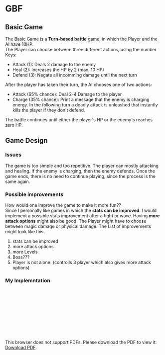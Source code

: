 <h1>GBF</h1>
<h2>Basic Game</h2>
The Basic Game is a <b>Turn-based battle</b> game, in which the Player and the AI have 10HP.<br>
The Player can choose between three different actions, using the number Keys:
<ul>
    <li>Attack (1): Deals 2 damage to the enemy</li>
    <li>Heal (2): Increases the HP by 2 (max. 10 HP)</li>
    <li>Defend (3): Negate all incomming damage until the next turn</li>
</ul>
After the player has taken their turn, the AI chooses one of two actions:
<ul>
    <li>Attack (65% chance): Deal 2-4 Damage to the player</li>
    <li>Charge (35% chance): Print a message that the enemy is charging energy.
    In the following turn a deadly attack is unleashed that instantly kills the player if they don't defend.
</ul>
The battle continues until either the player's HP or the enemy's reaches zero HP.

<h2>Game Design</h2>
<h3>Issues</h3>
The game is too simple and too repetitive. The player can mostly attacking and healing. If the enemy is charging, then the enemy defends.
Once the game ends, there is no need to continue playing, since the process is the same again.

<h3>Possible improvements</h3>
How would one improve the game to make it more fun??<br>
Since I personally like games in which the <b>stats can be improved</b>. I would implement a possible stats improvement after a fight or wave. 
Having <b>more attack options</b> might also be good. The Player might have to choose between magic damage or physical damage. The List of improvements might look like this.
<ol>
    <li>stats can be improved</li>
    <li>more attack options</li>
    <li>more Levels</li>
    <li>Boss???</li>
    <li>Player is not alone. (controlls 3 player which also gives more attack options)</li>
</ol>

<h3>My Implemntation</h3>
<object data="src/States/StateMachine.pdf" type="application/pdf" width="700px" height="700px">
    <embed src="http://yoursite.com/the.pdf">
        <p>This browser does not support PDFs. Please download the PDF to view it: <a href="src/States/StateMachine.pdf">Download PDF</a>.</p>
    </embed>
</object>

